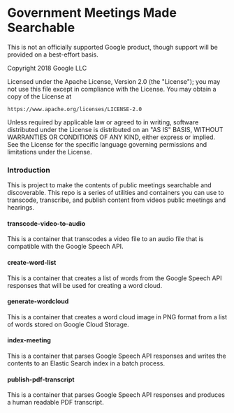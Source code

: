 # Government Meetings Made Searchable

This is not an officially supported Google product, though support will be provided on a best-effort basis.

Copyright 2018 Google LLC

Licensed under the Apache License, Version 2.0 (the "License");
you may not use this file except in compliance with the License.
You may obtain a copy of the License at

    https://www.apache.org/licenses/LICENSE-2.0

Unless required by applicable law or agreed to in writing, software
distributed under the License is distributed on an "AS IS" BASIS,
WITHOUT WARRANTIES OR CONDITIONS OF ANY KIND, either express or implied.
See the License for the specific language governing permissions and
limitations under the License.



### Introduction

This is project to make the contents of public meetings searchable and discoverable. This
repo is a series of utilities and containers you can use to transcode, transcribe, and
publish content from videos public meetings and hearings.


#### transcode-video-to-audio
This is a container that transcodes a video file to an audio file that is compatible with
the Google Speech API.


#### create-word-list
This is a container that creates a list of words from the Google Speech API responses that
will be used for creating a word cloud.


#### generate-wordcloud
This is a container that creates a word cloud image in PNG format from a list of words
stored on Google Cloud Storage.


#### index-meeting
This is a container that parses Google Speech API responses and writes the contents to an
Elastic Search index in a batch process.

#### publish-pdf-transcript

This is a container that parses Google Speech API responses and produces a human readable
PDF transcript.